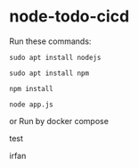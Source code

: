 # node-todo-cicd

Run these commands:


`sudo apt install nodejs`


`sudo apt install npm`


`npm install`

`node app.js`

or Run by docker compose

test


irfan
